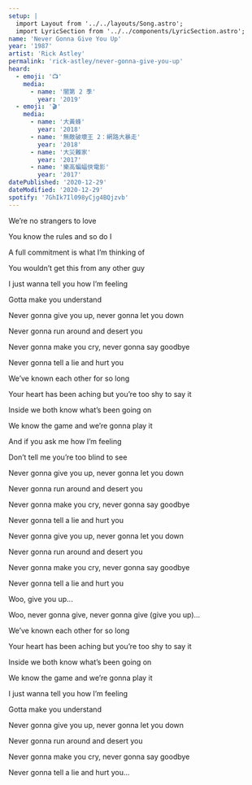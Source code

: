 ```yaml
---
setup: |
  import Layout from '../../layouts/Song.astro';
  import LyricSection from '../../components/LyricSection.astro';
name: 'Never Gonna Give You Up'
year: '1987'
artist: 'Rick Astley'
permalink: 'rick-astley/never-gonna-give-you-up'
heard:
  - emoji: '📺'
    media:
      - name: '闇第 2 季'
        year: '2019'
  - emoji: '🎬'
    media:
      - name: '大黃蜂'
        year: '2018'
      - name: '無敵破壞王 2：網路大暴走'
        year: '2018'
      - name: '大災難家'
        year: '2017'
      - name: '樂高蝙蝠俠電影'
        year: '2017'
datePublished: '2020-12-29'
dateModified: '2020-12-29'
spotify: '7GhIk7Il098yCjg4BQjzvb'
---
```


<LyricSection>

We&rsquo;re no strangers to love

You know the rules and so do I

A full commitment is what I&rsquo;m thinking of

You wouldn&rsquo;t get this from any other guy

I just wanna tell you how I&rsquo;m feeling

Gotta make you understand

</LyricSection>

<LyricSection>

Never gonna give you up, never gonna let you down

Never gonna run around and desert you

Never gonna make you cry, never gonna say goodbye

Never gonna tell a lie and hurt you

</LyricSection>

<LyricSection>

We&rsquo;ve known each other for so long

Your heart has been aching but you&rsquo;re too shy to say it

Inside we both know what&rsquo;s been going on

We know the game and we&rsquo;re gonna play it

And if you ask me how I&rsquo;m feeling

Don&rsquo;t tell me you&rsquo;re too blind to see

</LyricSection>

<LyricSection>

Never gonna give you up, never gonna let you down

Never gonna run around and desert you

Never gonna make you cry, never gonna say goodbye

Never gonna tell a lie and hurt you

</LyricSection>

<LyricSection>

Never gonna give you up, never gonna let you down

Never gonna run around and desert you

Never gonna make you cry, never gonna say goodbye

Never gonna tell a lie and hurt you

Woo, give you up...

Woo, never gonna give, never gonna give (give you up)...

</LyricSection>

<LyricSection>

We&rsquo;ve known each other for so long

Your heart has been aching but you&rsquo;re too shy to say it

Inside we both know what&rsquo;s been going on

We know the game and we&rsquo;re gonna play it


I just wanna tell you how I&rsquo;m feeling

Gotta make you understand

</LyricSection>

<LyricSection>

Never gonna give you up, never gonna let you down

Never gonna run around and desert you

Never gonna make you cry, never gonna say goodbye

Never gonna tell a lie and hurt you...

</LyricSection>
